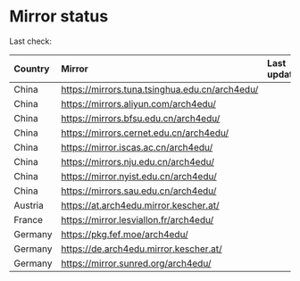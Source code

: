 <script src="./time.js"></script>
# Mirror status
Last check: <script type="text/javascript">localize(1719451411.883182);</script>

|Country|Mirror|Last update|
|:------|:-----|:----------|
|China|https://mirrors.tuna.tsinghua.edu.cn/arch4edu/|<script type="text/javascript">localize(1719426852);</script>|
|China|https://mirrors.aliyun.com/arch4edu/|<script type="text/javascript">localize(1719426852);</script>|
|China|https://mirrors.bfsu.edu.cn/arch4edu/|<script type="text/javascript">localize(1719426852);</script>|
|China|https://mirrors.cernet.edu.cn/arch4edu/|<script type="text/javascript">localize(1719426852);</script>|
|China|https://mirror.iscas.ac.cn/arch4edu/|<script type="text/javascript">localize(1719426852);</script>|
|China|https://mirrors.nju.edu.cn/arch4edu/|<script type="text/javascript">localize(1719340624);</script>|
|China|https://mirror.nyist.edu.cn/arch4edu/|<script type="text/javascript">localize(1719383713);</script>|
|China|https://mirrors.sau.edu.cn/arch4edu/|<script type="text/javascript">localize(1719426852);</script>|
|Austria|https://at.arch4edu.mirror.kescher.at/|<script type="text/javascript">localize(1719426852);</script>|
|France|https://mirror.lesviallon.fr/arch4edu/|<script type="text/javascript">localize(1719383713);</script>|
|Germany|https://pkg.fef.moe/arch4edu/|<script type="text/javascript">localize(1719426852);</script>|
|Germany|https://de.arch4edu.mirror.kescher.at/|<script type="text/javascript">localize(1719426852);</script>|
|Germany|https://mirror.sunred.org/arch4edu/|<script type="text/javascript">localize(1719426852);</script>|

<script src="./tablefilter/tablefilter.js"></script>
<script src="./table.js"></script>